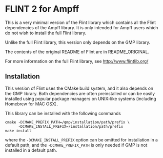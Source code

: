 FLINT 2 for Ampff
=================

This is a very minimal version of the Flint library which contains all
the Flint dependencies of the Ampff library.  It is only intended for
Ampff users which do not wish to install the full Flint library.

Unlike the full Flint library, this version only depends on the GMP
library.

The contents of the original README of Flint are in README_ORIGINAL.

For more information on the full Flint library, see
http://www.flintlib.org/

Installation
------------

This version of Flint uses the CMake build system, and it also depends
on the GMP library.  Both dependencies are often preinstalled or can
be easily installed using popular package managers on UNIX-like
systems (including Homebrew for MAC OSX).

This library can be installed with the following commands

```
cmake -DCMAKE_PREFIX_PATH=/gmp/installation/path/prefix \
      -DCMAKE_INSTALL_PREFIX=/installation/path/prefix
make install
```

where the `-DCMAKE_INSTALL_PREFIX` option can be omitted for
installation in a default path, and the `-DCMAKE_PREFIX_PATH` is only
needed if GMP is not installed in a default path.
